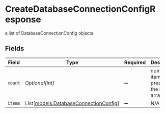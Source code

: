 # CreateDatabaseConnectionConfigResponse

a list of DatabaseConnectionConfig objects


## Fields

| Field                                                                          | Type                                                                           | Required                                                                       | Description                                                                    |
| ------------------------------------------------------------------------------ | ------------------------------------------------------------------------------ | ------------------------------------------------------------------------------ | ------------------------------------------------------------------------------ |
| `count`                                                                        | *Optional[int]*                                                                | :heavy_minus_sign:                                                             | number of items present in the items array                                     |
| `items`                                                                        | List[[models.DatabaseConnectionConfig](../models/databaseconnectionconfig.md)] | :heavy_minus_sign:                                                             | N/A                                                                            |